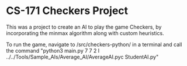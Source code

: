 # CS-171 Checkers Project
This was a project to create an AI to play the game Checkers, by incorporating the minmax algorithm 
along with custom heuristics. 

To run the game, navigate to /src/checkers-python/ in a terminal and call the command
"python3 main.py 7 7 2 l ../../Tools/Sample_AIs/Average_AI/AverageAI.pyc StudentAI.py"
